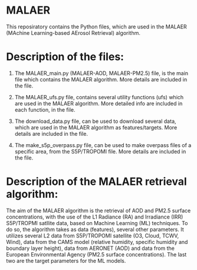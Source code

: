 # MALAER
This reposiratory contains the Python files, which are used in the MALAER (MAchine Learning-based AErosol Retrieval) algorithm.

# Description of the files:
1) The MALAER_main.py (MALAER-AOD, MALAER-PM2.5) file, is the main file which contains the MALAER algorithm. More details are included in the file.

2) The MALAER_ufs.py file, contains several utility functions (ufs) which are used in the MALAER algorithm. More detailed info are included in each function,
in the file.

3) The download_data.py file, can be used to download several data, which are used in the MALAER algorithm as features/targets. More details are included in the file.

4) The make_s5p_overpass.py file, can be used to make overpass files of a specific area, from the S5P/TROPOMI file. More details are included in the file.


# Description of the MALAER retrieval algorithm:
The aim of the MALAER algorithm is the retrieval of AOD and PM2.5 surface concentrations, with the use of the L1 Radiance (RA) and Irradiance (IRR) S5P/TROPMI satllite data, based on Machine Learning (ML) techniques.
To do so, the algorithm takes as data (features), several other parameters. It utilizes several L2 data from S5P/TROPOMI satellite (O3, Cloud, TCWV, Wind), data from the CAMS model (relative humidity, specific humidity and boundary
layer height), data from AERONET (AOD) and data from the European Environmental Agency (PM2.5 surface concentrations). The last two are the target parameters for the ML models.
